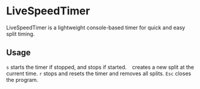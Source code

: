 # LiveSpeedTimer
LiveSpeedTimer is a lightweight console-based timer for quick and easy split timing.

## Usage
`s` starts the timer if stopped, and stops if started.
` ` creates a new split at the current time.
`r` stops and resets the timer and removes all splits.
`Esc` closes the program.
